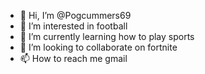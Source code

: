 - 👋 Hi, I’m @Pogcummers69
- 👀 I’m interested in football 
- 🌱 I’m currently learning how to play sports 
- 💞️ I’m looking to collaborate on fortnite 
- 📫 How to reach me gmail 

<!---
Pogcummers69/Pogcummers69 is a ✨ special ✨ repository because its `README.md` (this file) appears on your GitHub profile.
You can click the Preview link to take a look at your changes.
--->
